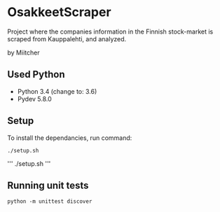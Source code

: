 # OsakkeetScraper
Project where the companies information in the Finnish stock-market is scraped from Kauppalehti, and analyzed.

by Miitcher

## Used Python
* Python 3.4 (change to: 3.6)
* Pydev 5.8.0

## Setup
To install the dependancies, run command:
```
./setup.sh
```
'''
./setup.sh
'''

## Running unit tests
    python -m unittest discover